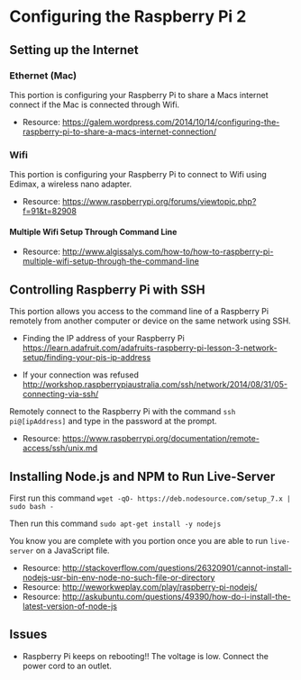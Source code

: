 # Configuring the Raspberry Pi 2

## Setting up the Internet

### Ethernet (Mac)
This portion is configuring your Raspberry Pi to share a Macs internet connect if the Mac is connected through Wifi.

- Resource: https://galem.wordpress.com/2014/10/14/configuring-the-raspberry-pi-to-share-a-macs-internet-connection/

### Wifi
This portion is configuring your Raspberry Pi to connect to Wifi using Edimax, a wireless nano adapter.

- Resource: https://www.raspberrypi.org/forums/viewtopic.php?f=91&t=82908

#### Multiple Wifi Setup Through Command Line

- Resource: http://www.algissalys.com/how-to/how-to-raspberry-pi-multiple-wifi-setup-through-the-command-line

## Controlling Raspberry Pi with SSH
This portion allows you access to the command line of a Raspberry Pi remotely from another computer or device on the same network using SSH.

- Finding the IP address of your Raspberry Pi
https://learn.adafruit.com/adafruits-raspberry-pi-lesson-3-network-setup/finding-your-pis-ip-address

- If your connection was refused
http://workshop.raspberrypiaustralia.com/ssh/network/2014/08/31/05-connecting-via-ssh/

Remotely connect to the Raspberry Pi with the command `ssh pi@[ipAddress]` and type in the password at the prompt.

- Resource: https://www.raspberrypi.org/documentation/remote-access/ssh/unix.md

## Installing Node.js and NPM to Run Live-Server

First run this command
`wget -qO- https://deb.nodesource.com/setup_7.x | sudo bash -`

Then run this command
`sudo apt-get install -y nodejs`

You know you are complete with you portion once you are able to run `live-server` on a JavaScript file.

- Resource: http://stackoverflow.com/questions/26320901/cannot-install-nodejs-usr-bin-env-node-no-such-file-or-directory
- Resource: http://weworkweplay.com/play/raspberry-pi-nodejs/
- Resource: http://askubuntu.com/questions/49390/how-do-i-install-the-latest-version-of-node-js

## Issues
- Raspberry Pi keeps on rebooting!!
  The voltage is low. Connect the power cord to an outlet.

